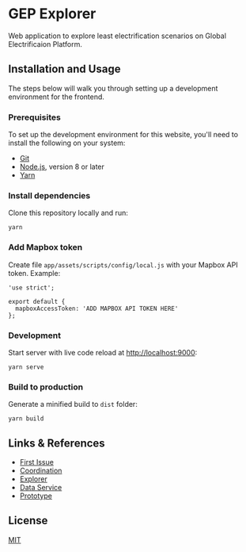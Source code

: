 # GEP Explorer

Web application to explore least electrification scenarios on Global Electrificaion Platform.


## Installation and Usage

The steps below will walk you through setting up a development environment for the frontend.

### Prerequisites

To set up the development environment for this website, you'll need to install the following on your system:

- [Git](https://git-scm.com)
- [Node.js](http://nodejs.org), version 8 or later
- [Yarn](https://yarnpkg.com)

### Install dependencies

Clone this repository locally and run:

    yarn

### Add Mapbox token

Create file `app/assets/scripts/config/local.js` with your Mapbox API token. Example:

```
'use strict';

export default {
  mapboxAccessToken: 'ADD MAPBOX API TOKEN HERE'
};
```

### Development

Start server with live code reload at [http://localhost:9000](http://localhost:9000):

    yarn serve

### Build to production

Generate a minified build to `dist` folder:

    yarn build


## Links & References

- [First Issue](https://github.com/developmentseed/gep-coordination/issues/4)
- [Coordination](https://github.com/developmentseed/gep-coordination)
- [Explorer](https://github.com/developmentseed/gep-explorer)
- [Data Service](https://github.com/developmentseed/gep-data-service)
- [Prototype](https://github.com/developmentseed/gep-prototype)

## License

[MIT](LICENSE)
